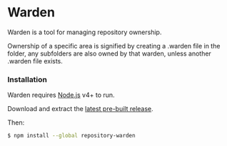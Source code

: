 # Warden

Warden is a tool for managing repository ownership.

Ownership of a specific area is signified by creating a .warden file in the folder, any subfolders are also owned by that warden, unless another .warden file exists.

### Installation

Warden requires [Node.js](https://nodejs.org/) v4+ to run.

Download and extract the [latest pre-built release](https://github.com/joemccann/dillinger/releases).

Then:

```sh
$ npm install --global repository-warden
```
